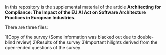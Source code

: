 In this repository is the supplemental material of the article **Architecting for Compliance: The Impact of the EU AI Act on Software Architecture Practices in European Industries**.

There are three files:

1)Copy of the survey (Some information was blacked out due to double-blind review)
2)Results of the survey
3)Important hilights derived from the open-ended questions of the survey 
